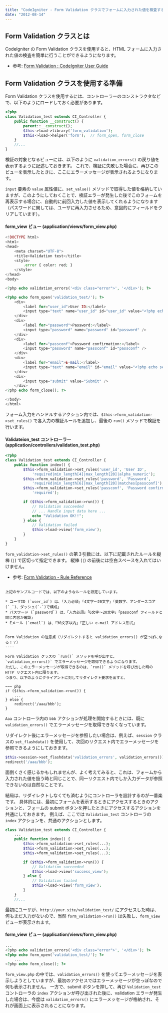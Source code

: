 ```yaml
---
title: "CodeIgniter - Form Validation クラスでフォームに入力された値を検査する"
date: "2012-08-14"
---
```



Form Validation クラスとは
----

CodeIgniter の Form Validation クラスを使用すると、HTML フォームに入力された値の検査を簡単に行うことができるようになります。

- 参考: [Form Validation : CodeIgniter User Guide](http://codeigniter.com/user_guide/libraries/form_validation.html)


Form Validation クラスを使用する準備
----

Form Validation クラスを使用するには、コントローラーのコンストラクタなどで、以下のようにロードしておく必要があります。

~~~ php
<?php
class Validation_test extends CI_Controller {
    public function __construct() {
        parent::__construct();
        $this->load->library('form_validation');
        $this->load->helper('form');  // form_open, form_close
    }
    //...
}
~~~

検証の対象となるビューには、以下のように `validation_errors()` の戻り値を表示するように記述しておきます。
これで、検証に失敗した場合に、再びこのビューを表示したときに、ここにエラーメッセージが表示されるようになります。

`input` 要素の `value` 属性値に、`set_value()` メソッドで取得した値を格納していますが、このようにしておくことで、検証エラーが発生した後でこのフォームを再表示する場合に、自動的に前回入力した値を表示してくれるようになります（パスワードに関しては、ユーザに再入力させるため、意図的にフィールドをクリアしています）。

#### form_view ビュー (application/views/form_view.php)

~~~ php
<!DOCTYPE html>
<html>
<head>
    <meta charset="UTF-8">
    <title>Validation test</title>
    <style>
        .error { color: red; }
    </style>
</head>
<body>

<?php echo validation_errors('<div class="error">', '</div>'); ?>

<?php echo form_open('validation_test/'); ?>
    <div>
        <label for="user_id">User ID:</label>
        <input type="text" name="user_id" id="user_id" value="<?php echo set_value('user_id'); ?>" />
    </div>
    <div>
        <label for="password">Password:</label>
        <input type="password" name="password" id="password" />
    </div>
    <div>
        <label for="passconf">Password confirmation:</label>
        <input type="password" name="passconf" id="passconf" />
    </div>
    <div>
        <label for="email">E-mail:</label>
        <input type="text" name="email" id="email" value="<?php echo set_value('email'); ?>" />
    </div>
    <div>
        <input type="submit" value="Submit" />
    </div>
<?php echo form_close(); ?>

</body>
</html>
~~~

フォーム入力をハンドルするアクション内では、`$this->form_validation->set_rules()` で各入力の検証ルールを追加し、最後の `run()` メソッドで検証を行います。

#### Validateion_test コントローラー (application/controllers/validation_test.php)

~~~ php
<?php
class Validation_test extends CI_Controller {
    public function index() {
        $this->form_validation->set_rules('user_id', 'User ID',
            'required|min_length[4]|max_length[20]|alpha_numeric');
        $this->form_validation->set_rules('password', 'Password',
            'required|min_length[6]|max_length[20]|matches[passconf]');
        $this->form_validation->set_rules('passconf', 'Password confirmation',
            'required');

        if ($this->form_validation->run()) {
            // Validation succeeded
            // ... Handle input data here ...
            echo "Validation OK!!";
        } else {
            // Validation failed
            $this->load->view('form_view');
        }
    }
}
~~~

`form_validation->set_rules()` の第３引数には、以下に記載されたルールを縦棒 (`|`) で区切って指定できます。
縦棒 (`|`) の前後には空白スペースを入れてはいけません。

- 参考: [Form Validation - Rule Reference](http://codeigniter.com/user_guide/libraries/form_validation.html#rule-reference)
~~~

上記のサンプルコードでは、以下のようなルールを設定しています。

* ユーザID (`user_id`) は、「入力必須」「4文字〜20文字」「英数字、アンダースコア(`_`)、ダッシュ(`-`)で構成」
* パスワード (`password`) は、「入力必須」「6文字〜20文字」「passconf フィールドと同じ内容か確認」
* Eメール (`email`) は、「30文字以内」「正しい e-mail アドレス形式」


Form Validation の注意点（リダイレクトすると validation_errors() が空っぽになる！？）
----

Form Validation クラスの `run()` メソッドを呼び出すと、`validation_errors()` でエラーメッセージを取得できるようになります。
ただし、このエラーメッセージが取得できるのは、`run()` メソッドを呼び出した時の HTTP リクエスト内に限ります。
つまり、以下のようにクライアントに対してリダイレクト要求を出すと、

~~~ php
if ($this->form_validation->run()) {
    ...
} else {
    redirect('/aaa/bbb');
}
~~~

`Aaa` コントローラ内の `bbb` アクションが処理を開始するときには、既に `validation_errors()` でエラーメッセージを取得できなくなっています。

リダイレクト後にエラーメッセージを参照したい場合は、例えば、`session` クラスの `set_flashdata()` を使用して、次回のリクエスト内でエラーメッセージを参照できるようにしておきます。

~~~ php
$this->session->set_flashdata('validation_errors', validation_errors());
redirect('/aaa/bbb');
~~~

面倒くさく感じるかもしれませんが、よく考えてみると、これは、フォームから入力された値を扱う時と同じことで、同一リクエスト内でしか入力データが参照できないのは自然なことです。

結局は、リダイレクトしなくても済むようにコントローラを設計するのが一番楽です。
具体的には、最初にフォームを表示するときにアクセスするときのアクションと、フォームの submit ボタンを押したときにアクセスするアクションを共通にしておきます。
例えば、ここでは `Validation_test` コントローラの `index` アクションを、共通のアクションとします。

~~~ php
class Validation_test extends CI_Controller {
    ...
    public function index() {
        $this->form_validation->set_rules(...);
        $this->form_validation->set_rules(...);
        $this->form_validation->set_rules(...);

        if ($this->form_validation->run()) {
            // Validation succeeded
            $this->load->view('success_view');
        } else {
            // Validation failed
            $this->load->view('form_view');
        }
    }
    //...
~~~

最初にユーザが、`http://your.site/validation_test/` にアクセスした時は、何もまだ入力がないので、当然 `form_validation->run()` は失敗し、`form_view` ビューが表示されます。

#### form_view ビュー (application/views/form_view.php)

~~~ php
...
<?php echo validation_errors('<div class="error">', '</div>'); ?>
<?php echo form_open('validation_test/'); ?>
    ...
<?php echo form_close(); ?>
~~~

`form_view.php` の中では、`validation_errors()` を使ってエラーメッセージを表示しようとしていますが、最初のアクセスではエラーメッセージが空っぽなので何も表示されません。
一方で、submit ボタンを押して、再び `Validation_test` コントローラの `index` アクションが呼び出された後に、validation エラーが発生した場合は、今度は `validation_errors()` にエラーメッセージが格納され、それが画面上に表示されることになります。

